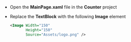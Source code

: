 
- Open the **MainPage.xaml** file in the **Counter** project
- Replace the **TextBlock** with the following **Image** element

    ```xml
    <Image Width="150"
           Height="150"
           Source="Assets/logo.png" />
    ```